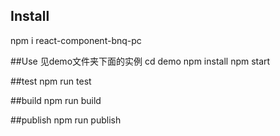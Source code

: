 ## Install
npm i react-component-bnq-pc

##Use
见demo文件夹下面的实例
cd demo
npm install
npm start

##test
npm run test

##build
npm run build

##publish
npm run publish
